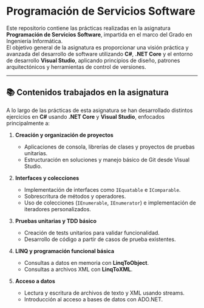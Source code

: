 # Programación de Servicios Software

Este repositorio contiene las prácticas realizadas en la asignatura **Programación de Servicios Software**, impartida en el marco del Grado en Ingeniería Informática.  
El objetivo general de la asignatura es proporcionar una visión práctica y avanzada del desarrollo de software utilizando **C#**, **.NET Core** y el entorno de desarrollo **Visual Studio**, aplicando principios de diseño, patrones arquitectónicos y herramientas de control de versiones.

---

## 📚 Contenidos trabajados en la asignatura

A lo largo de las prácticas de esta asignatura se han desarrollado distintos ejercicios en **C#** usando **.NET Core** y **Visual Studio**, enfocados principalmente a:

1. **Creación y organización de proyectos**  
   - Aplicaciones de consola, librerías de clases y proyectos de pruebas unitarias.  
   - Estructuración en soluciones y manejo básico de Git desde Visual Studio.

2. **Interfaces y colecciones**  
   - Implementación de interfaces como `IEquatable` e `IComparable`.  
   - Sobrescritura de métodos y operadores.  
   - Uso de colecciones (`IEnumerable`, `IEnumerator`) e implementación de iteradores personalizados.

3. **Pruebas unitarias y TDD básico**  
   - Creación de tests unitarios para validar funcionalidad.  
   - Desarrollo de código a partir de casos de prueba existentes.

4. **LINQ y programación funcional básica**  
   - Consultas a datos en memoria con **LinqToObject**.  
   - Consultas a archivos XML con **LinqToXML**.

5. **Acceso a datos**  
   - Lectura y escritura de archivos de texto y XML usando streams.  
   - Introducción al acceso a bases de datos con ADO.NET.  